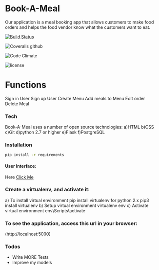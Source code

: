 # Book-A-Meal

Our application is a meal booking app that allows customers to make food orders and helps the food vendor know what the customers want to eat.

[![Build Status](https://travis-ci.org/mutebironald4/Book-A-Meal.svg?branch=master)](https://travis-ci.org/mutebironald4/Book-A-Meal)



![Coveralls github](https://img.shields.io/coveralls/github/jekyll/jekyll.svg)


![Code Climate](https://img.shields.io/codeclimate/coverage/jekyll/jekyll.svg)


![license](https://img.shields.io/github/license/mashape/apistatus.svg)


# Functions
Sign in User
Sign up User
Create Menu
Add meals to Menu
Edit order
Delete Meal

### Tech

Book-A-Meal uses a number of open source technologies:
a)HTML
b)CSS
c)Git
d)python 2.7 or higher
e)Flask
f)PostgreSQL

### Installation

```sh
pip install -r requirements
```


####  User Interface:

Here  [Click Me](https://mutebironald4.github.io/index.html)

### Create a virtualenv, and activate it:
a) To install virtual environment pip install virtualenv for python 2.x pip3 install virtualenv
b) Setup virtual environment virtualenv env
c) Activate virtual environment env\Scripts\activate

### To see the application, access this url in your browser:
(http://localhost:5000)


### Todos

 - Write MORE Tests
 - Improve my models


